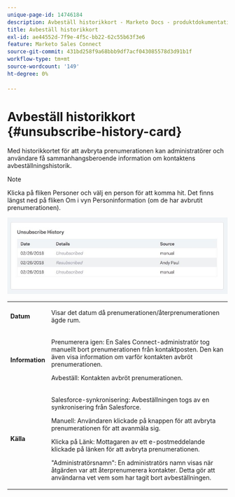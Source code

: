 ```yaml
---
unique-page-id: 14746184
description: Avbeställ historikkort - Marketo Docs - produktdokumentation
title: Avbeställ historikkort
exl-id: ae44552d-7f9e-4f5c-bb22-62c55b63f3e6
feature: Marketo Sales Connect
source-git-commit: 431bd258f9a68bbb9df7acf043085578d3d91b1f
workflow-type: tm+mt
source-wordcount: '149'
ht-degree: 0%

---
```


# Avbeställ historikkort {#unsubscribe-history-card}

Med historikkortet för att avbryta prenumerationen kan administratörer och användare få sammanhangsberoende information om kontaktens avbeställningshistorik.

>[!NOTE]
>
>Klicka på fliken Personer och välj en person för att komma hit. Det finns längst ned på fliken Om i vyn Personinformation (om de har avbrutit prenumerationen).

![](assets/1-1.jpg)

<table> 
 <colgroup> 
  <col> 
  <col> 
 </colgroup> 
 <tbody> 
  <tr> 
   <td><strong>Datum</strong></td> 
   <td><p>Visar det datum då prenumerationen/återprenumerationen ägde rum.</p></td> 
  </tr> 
  <tr> 
   <td><strong>Information</strong></td> 
   <td><p>Prenumerera igen: En Sales Connect-administratör tog manuellt bort prenumerationen från kontaktposten. Den kan även visa information om varför kontakten avbröt prenumerationen.</p><p>Avbeställ: Kontakten avbröt prenumerationen.</p></td> 
  </tr> 
  <tr> 
   <td><strong>Källa</strong></td> 
   <td><p>Salesforce-synkronisering: Avbeställningen togs av en synkronisering från Salesforce.</p><p>Manuell: Användaren klickade på knappen för att avbryta prenumerationen för att avanmäla sig.</p><p>Klicka på Länk: Mottagaren av ett e-postmeddelande klickade på länken för att avbryta prenumerationen.</p><p>"Administratörsnamn": En administratörs namn visas när åtgärden var att återprenumerera kontakter. Detta gör att användarna vet vem som har tagit bort avbeställningen.</p></td> 
  </tr> 
 </tbody> 
</table>
